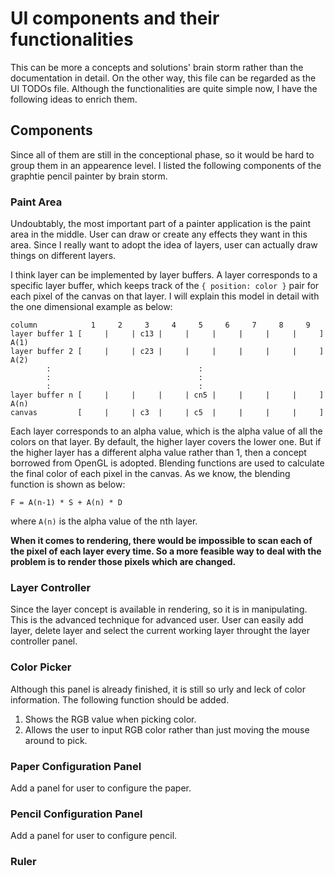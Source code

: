 # UI components and their functionalities

This can be more a concepts and solutions' brain storm rather than the documentation in detail. On the other way, this file can be regarded as the UI TODOs file. Although the functionalities are quite simple now, I have the following ideas to enrich them.



## Components

Since all of them are still in the conceptional phase, so it would be hard to group them in an appearence level. I listed the following components of the graphtie pencil painter by brain storm.


### Paint Area

Undoubtably, the most important part of a painter application is the paint area in the middle. User can draw or create any effects they want in this area. Since I really want to adopt the idea of layers, user can actually draw things on different layers.

I think layer can be implemented by layer buffers. A layer corresponds to a specific layer buffer, which keeps track of the `{ position: color }` pair for each pixel of the canvas on that layer. I will explain this model in detail with the one dimensional example as below:

    column            1     2     3     4     5     6     7     8     9   
    layer buffer 1 [     |     | c13 |     |     |     |     |     |     ] A(1)
    layer buffer 2 [     |     | c23 |     |     |     |     |     |     ] A(2)
            :                                 :
            :                                 :
            :                                 :
    layer buffer n [     |     |     |     | cn5 |     |     |     |     ] A(n)
    canvas         [     |     | c3  |     | c5  |     |     |     |     ]

Each layer corresponds to an alpha value, which is the alpha value of all the colors on that layer. By default, the higher layer covers the lower one. But if the higher layer has a different alpha value rather than 1, then a concept borrowed from OpenGL is adopted. Blending functions are used to calculate the final color of each pixel in the canvas. As we know, the blending function is shown as below:

    F = A(n-1) * S + A(n) * D

where `A(n)` is the alpha value of the nth layer.

**When it comes to rendering, there would be impossible to scan each of the pixel of each layer every time. So a more feasible way to deal with the problem is to render those pixels which are changed.**


### Layer Controller

Since the layer concept is available in rendering, so it is in manipulating. This is the advanced technique for advanced user. User can easily add layer, delete layer and select the current working layer throught the layer controller panel.


### Color Picker

Although this panel is already finished, it is still so urly and leck of color information. The following function should be added.

1. Shows the RGB value when picking color.
2. Allows the user to input RGB color rather than just moving the mouse around to pick.


### Paper Configuration Panel

Add a panel for user to configure the paper.


### Pencil Configuration Panel

Add a panel for user to configure pencil.


### Ruler
